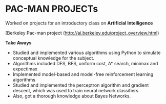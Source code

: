 # PAC-MAN PROJECTs

Worked on projects for an introductory class on **Artificial Intelligence**

[Berkeley Pac-man project (http://ai.berkeley.edu/project_overview.html)

**Take Aways**
- Studied and implemented various algorithms using Python to simulate conceptual knowledge for the subject.
- Algorithms included DFS, BFS, uniform cost, A* search, minimax and expectimax
- Implemented model-based and model-free reinforcement learning algorithms
- Studied and implemented the perceptron algorithm and gradient descent, which was used to train neural network classifiers.
- Also, got a thorough knowledge about Bayes Networks.


